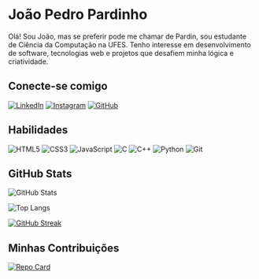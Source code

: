 # João Pedro Pardinho  
Olá! Sou João, mas se preferir pode me chamar de Pardin, sou estudante de Ciência da Computação na UFES. Tenho interesse em desenvolvimento de software, tecnologias web e projetos que desafiem minha lógica e criatividade.

## Conecte-se comigo 
[![LinkedIn](https://img.shields.io/badge/LinkedIn-000?style=for-the-badge&logo=linkedin&logoColor=white)](https://www.linkedin.com/in/jppardinho/)
[![Instagram](https://img.shields.io/badge/-Instagram-000?style=for-the-badge&logo=instagram&logoColor=white)](https://www.instagram.com/jp.pardinho/)
[![GitHub](https://img.shields.io/badge/GitHub-100000?style=for-the-badge&logo=github&logoColor=white)](https://github.com/jp-pardinho)

## Habilidades 
![HTML5](https://img.shields.io/badge/HTML5-E34F26?style=for-the-badge&logo=html5&logoColor=white)
![CSS3](https://img.shields.io/badge/CSS3-1572B6?style=for-the-badge&logo=css3&logoColor=white)
![JavaScript](https://img.shields.io/badge/JavaScript-F7DF1E?style=for-the-badge&logo=javascript&logoColor=black)
![C](https://img.shields.io/badge/C-00599C?style=for-the-badge&logo=c&logoColor=white)
![C++](https://img.shields.io/badge/C%2B%2B-00599C?style=for-the-badge&logo=c%2B%2B&logoColor=white)
![Python](https://img.shields.io/badge/python-3670A0?style=for-the-badge&logo=python&logoColor=ffdd54)
![Git](https://img.shields.io/badge/GIT-E44C30?style=for-the-badge&logo=git&logoColor=white)

## GitHub Stats
![GitHub Stats](https://github-readme-stats.vercel.app/api?username=jp-pardinho&theme=transparent&bg_color=000&border_color=30A3DC&show_icons=true&icon_color=30A3DC&title_color=E94D5F&text_color=FFF)

![Top Langs](https://github-readme-stats-git-masterrstaa-rickstaa.vercel.app/api/top-langs/?username=jp-pardinho&layout=compact&bg_color=000&border_color=30A3DC&title_color=E94D5F&text_color=FFF)

[![GitHub Streak](https://streak-stats.demolab.com/?user=jp-pardinho&theme=bear&background=000&border=30A3DC&dates=FFF)](https://git.io/streak-stats)

## Minhas Contribuições
[![Repo Card](https://github-readme-stats.vercel.app/api/pin/?username=jp-pardinho&repo=dio-lab-open-source&bg_color=000&border_color=30A3DC&show_icons=true&icon_color=30A3DC&title_color=E94D5F&text_color=FFF)](https://github.com/JP-Pardinho/dio-lab-open-source)
